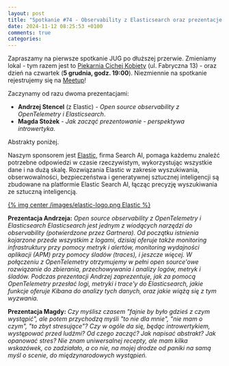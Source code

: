 ```yaml
---
layout: post
title: "Spotkanie #74 - Observability z Elasticsearch oraz prezentacje dla introwertyków"
date: 2024-11-12 08:25:53 +0100
comments: true
categories: 
---
```

Zapraszamy na pierwsze spotkanie JUG po dłuższej przerwie. Zmieniamy lokal - tym razem jest to <a href="https://cichakobieta.pl/" target="_blank">Piekarnia Cichej Kobiety</a> (ul. Fabryczna 13) - oraz dzień na czwartek (<b>5 grudnia, godz. 19:00</b>). Niezmiennie na spotkanie rejestrujemy się na <a href ="https://www.meetup.com/zielona-gora-jug/events/304476112/" target="_blank">Meetup</a>!

Zaczynamy od razu dwoma prezentacjami:

<ul>
	<li><b>Andrzej Stencel</b> (z Elastic) - <i>Open source observability z OpenTelemetry i Elasticsearch</i>.
	<li><b>Magda Stożek</b> - <i>Jak zacząć prezentowanie - perspektywa introwertyka</i>.
</ul>

Abstrakty poniżej.

Naszym sponsorem jest <a href="" target="_blank">Elastic</a>, firma Search AI, pomaga każdemu znaleźć potrzebne odpowiedzi w czasie rzeczywistym, wykorzystując wszystkie dane i na dużą skalę. Rozwiązania Elastic w zakresie wyszukiwania, obserwowalności, bezpieczeństwa i generatywnej sztucznej inteligencji są zbudowane na platformie Elastic Search AI, łącząc precyzję wyszukiwania ze sztuczną inteligencją.

[{% img center /images/elastic-logo.png Elastic %}](6https://www.elastic.co/)

<b>Prezentacja Andrzeja:</b>
<i>Open source observability z OpenTelemetry i Elasticsearch Elasticsearch jest jednym z wiodących narzędzi do observability (potwierdzone przez Gartnera). Od początku istnienia kojarzone przede wszystkim z logami, dzisiaj oferuje także monitoring infrastruktury przy pomocy metryk i alertów, monitoring wydajności aplikacji (APM) przy pomocy śladów (traces), i jeszcze więcej. W połączeniu z OpenTelemetry otrzymujemy w pełni open source'owe rozwiązanie do zbierania, przechowywania i analizy logów, metryk i śladów. Podczas prezentacji Andrzej zaprezentuje, jak za pomocą OpenTelemetry przesłać logi, metryki i trace'y do Elasticsearch, jakie funkcje oferuje Kibana do analizy tych danych, oraz jakie wiążą się z tym wyzwania.</i>

<b>Prezentacja Magdy:</b>
<i>Czy myślisz czasem "fajnie by było gdzieś z czym wystąpić", ale potem przychodzą myśli "to nie dla mnie", "nie mam o czym", "to zbyt stresujące"? Czy w ogóle da się, będąc introwertykiem, występować przed ludźmi? Od czego zacząć? Jak napisać abstrakt? Jak opanować stres? Nie znam uniwersalnej recepty, ale mam kilka wskazówek, co zadziałało, a co nie, na mojej drodze od paniki na samą myśl o scenie, do międzynarodowych wystąpień.</i>